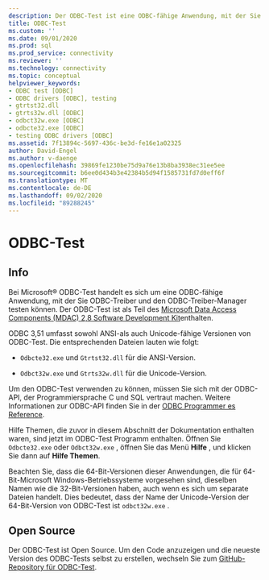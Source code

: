 ```yaml
---
description: Der ODBC-Test ist eine ODBC-fähige Anwendung, mit der Sie ODBC-Treiber und den ODBC-Treiber-Manager testen können.
title: ODBC-Test
ms.custom: ''
ms.date: 09/01/2020
ms.prod: sql
ms.prod_service: connectivity
ms.reviewer: ''
ms.technology: connectivity
ms.topic: conceptual
helpviewer_keywords:
- ODBC test [ODBC]
- ODBC drivers [ODBC], testing
- gtrtst32.dll
- gtrts32w.dll [ODBC]
- odbct32w.exe [ODBC]
- odbcte32.exe [ODBC]
- testing ODBC drivers [ODBC]
ms.assetid: 7f13894c-5697-436c-be3d-fe16e1a02325
author: David-Engel
ms.author: v-daenge
ms.openlocfilehash: 39869fe1230be75d9a76e13b8ba3938ec31ee5ee
ms.sourcegitcommit: b6ee0d434b3e42384b5d94f1585731fd7d0eff6f
ms.translationtype: MT
ms.contentlocale: de-DE
ms.lasthandoff: 09/02/2020
ms.locfileid: "89288245"
---
```

# <a name="odbc-test"></a>ODBC-Test

## <a name="about"></a>Info

Bei Microsoft® ODBC-Test handelt es sich um eine ODBC-fähige Anwendung, mit der Sie ODBC-Treiber und den ODBC-Treiber-Manager testen können. Der ODBC-Test ist als Teil des [Microsoft Data Access Components (MDAC) 2,8 Software Development Kit](https://www.microsoft.com/download/details.aspx?id=21995)enthalten.

ODBC 3,51 umfasst sowohl ANSI-als auch Unicode-fähige Versionen von ODBC-Test. Die entsprechenden Dateien lauten wie folgt:

- `Odbcte32.exe` und `Gtrtst32.dll` für die ANSI-Version.

- `Odbct32w.exe` und `Gtrts32w.dll` für die Unicode-Version.

Um den ODBC-Test verwenden zu können, müssen Sie sich mit der ODBC-API, der Programmiersprache C und SQL vertraut machen. Weitere Informationen zur ODBC-API finden Sie in der [ODBC Programmer es Reference](../odbc/reference/odbc-programmer-s-reference.md).

Hilfe Themen, die zuvor in diesem Abschnitt der Dokumentation enthalten waren, sind jetzt im ODBC-Test Programm enthalten. Öffnen Sie `Odbcte32.exe` oder `Odbct32w.exe` , öffnen Sie das Menü **Hilfe** , und klicken Sie dann auf **Hilfe Themen**.

Beachten Sie, dass die 64-Bit-Versionen dieser Anwendungen, die für 64-Bit-Microsoft Windows-Betriebssysteme vorgesehen sind, dieselben Namen wie die 32-Bit-Versionen haben, auch wenn es sich um separate Dateien handelt. Dies bedeutet, dass der Name der Unicode-Version der 64-Bit-Version von ODBC-Test ist `odbct32w.exe` .

## <a name="open-source"></a>Open Source

Der ODBC-Test ist Open Source. Um den Code anzuzeigen und die neueste Version des ODBC-Tests selbst zu erstellen, wechseln Sie zum [GitHub-Repository für ODBC-Test](https://github.com/microsoft/ODBCTest).

